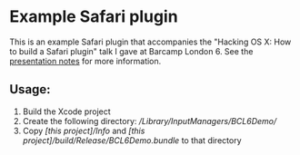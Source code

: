 # Example Safari plugin

This is an example Safari plugin that accompanies the "Hacking OS X: How to build a Safari plugin" talk I gave at Barcamp London 6. See the [presentation notes](http://georgebrock.com/bcl6) for more information.

## Usage:

1. Build the Xcode project
2. Create the following directory: _/Library/InputManagers/BCL6Demo/_
3. Copy _[this project]/Info_ and _[this project]/build/Release/BCL6Demo.bundle_ to that directory
